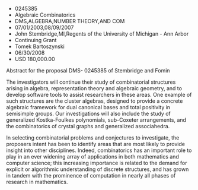 
* 0245385
* Algebraic Combinatorics
* DMS,ALGEBRA,NUMBER THEORY,AND COM
* 07/01/2003,08/09/2007
* John Stembridge,MI,Regents of the University of Michigan - Ann Arbor
* Continuing Grant
* Tomek Bartoszynski
* 06/30/2008
* USD 180,000.00

Abstract for the proposal DMS- 0245385 of Stembridge and Fomin

The investigators will continue their study of combinatorial structures arising
in algebra, representation theory and algebraic geometry, and to develop
software tools to assist researchers in these areas. One example of such
structures are the cluster algebras, designed to provide a concrete algebraic
framework for dual canonical bases and total positivity in semisimple groups.
Our investigations will also include the study of generalized Kostka-Foulkes
polynomials, sub-Coxeter arrangements, and the combinatorics of crystal graphs
and generalized associahedra.

In selecting combinatorial problems and conjectures to investigate, the
proposers intent has been to identify areas that are most likely to provide
insight into other disciplines. Indeed, combinatorics has an important role to
play in an ever widening array of applications in both mathematics and computer
science; this increasing importance is related to the demand for explicit or
algorithmic understanding of discrete structures, and has grown in tandem with
the prominence of computation in nearly all phases of research in mathematics.


